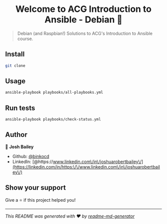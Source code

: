 <h1 align="center">Welcome to ACG Introduction to Ansible - Debian 👋</h1>
<p>
</p>

> Debian (and Raspbian!) Solutions to ACG's Introduction to Ansible course.

## Install

```sh
git clone
```

## Usage

```sh
ansible-playbook playbooks/all-playbooks.yml 
```

## Run tests

```sh
ansible-playbook playbooks/check-status.yml
```

## Author

👤 **Josh Bailey**

* Github: [@binkocd](https://github.com/binkocd)
* LinkedIn: [@https:\/\/www.linkedin.com\/in\/joshuarobertbailey\/](https://linkedin.com/in/https:\/\/www.linkedin.com\/in\/joshuarobertbailey\/)

## Show your support

Give a ⭐️ if this project helped you!

***
_This README was generated with ❤️ by [readme-md-generator](https://github.com/kefranabg/readme-md-generator)_